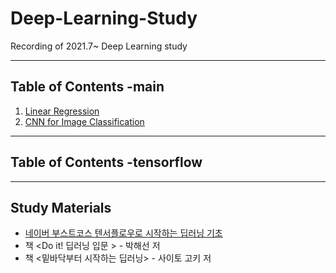 # Deep-Learning-Study
Recording of 2021.7~ Deep Learning study   

---
Table of Contents -main
---
1. [Linear Regression]()   
2. [CNN for Image Classification](https://github.com/bbx8216/Deep-Learning-Study/blob/main/CNN%20for%20Image%20Classification.md)

---
Table of Contents -tensorflow
---

---
Study Materials
---
* [네이버 부스트코스 텐서플로우로 시작하는 딥러닝 기초](https://www.boostcourse.org/ai212/joinLectures/25072)   
* 책 <Do it! 딥러닝 입문 > - 박해선 저   
* 책 <밑바닥부터 시작하는 딥러닝> - 사이토 고키 저
